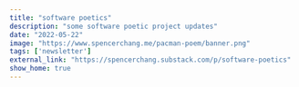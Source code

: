 ```yaml
---
title: "software poetics"
description: "some software poetic project updates"
date: "2022-05-22"
image: "https://www.spencerchang.me/pacman-poem/banner.png"
tags: ['newsletter']
external_link: "https://spencerchang.substack.com/p/software-poetics"
show_home: true
---
```

